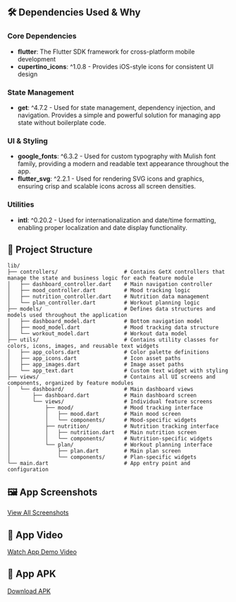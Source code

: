 ## 🛠 Dependencies Used & Why

### Core Dependencies
- **flutter**: The Flutter SDK framework for cross-platform mobile development
- **cupertino_icons**: ^1.0.8 - Provides iOS-style icons for consistent UI design

### State Management
- **get**: ^4.7.2 - Used for state management, dependency injection, and navigation. Provides a simple and powerful solution for managing app state without boilerplate code.

### UI & Styling
- **google_fonts**: ^6.3.2 - Used for custom typography with Mulish font family, providing a modern and readable text appearance throughout the app.
- **flutter_svg**: ^2.2.1 - Used for rendering SVG icons and graphics, ensuring crisp and scalable icons across all screen densities.

### Utilities
- **intl**: ^0.20.2 - Used for internationalization and date/time formatting, enabling proper localization and date display functionality.

## 📁 Project Structure

```
lib/
├── controllers/                     # Contains GetX controllers that manage the state and business logic for each feature module
│   ├── dashboard_controller.dart    # Main navigation controller
│   ├── mood_controller.dart         # Mood tracking logic
│   ├── nutrition_controller.dart    # Nutrition data management
│   └── plan_controller.dart         # Workout planning logic
├── models/                          # Defines data structures and models used throughout the application
│   ├── dashboard_model.dart         # Bottom navigation model
│   ├── mood_model.dart              # Mood tracking data structure
│   └── workout_model.dart           # Workout data model
├── utils/                           # Contains utility classes for colors, icons, images, and reusable text widgets
│   ├── app_colors.dart              # Color palette definitions
│   ├── app_icons.dart               # Icon asset paths
│   ├── app_images.dart              # Image asset paths
│   └── app_text.dart                # Custom text widget with styling
├── views/                           # Contains all UI screens and components, organized by feature modules
│   └── dashboard/                   # Main dashboard views
│       ├── dashboard.dart           # Main dashboard screen
│       └── views/                   # Individual feature screens
│           ├── mood/                # Mood tracking interface
│           │   ├── mood.dart        # Main mood screen
│           │   └── components/      # Mood-specific widgets
│           ├── nutrition/           # Nutrition tracking interface
│           │   ├── nutrition.dart   # Main nutrition screen
│           │   └── components/      # Nutrition-specific widgets
│           └── plan/                # Workout planning interface
│               ├── plan.dart        # Main plan screen
│               └── components/      # Plan-specific widgets
└── main.dart                        # App entry point and configuration
```

## 🖼 App Screenshots

[View All Screenshots](https://github.com/ansamnaveed/flutter_task/tree/main/screenshots)

## 🎥 App Video

[Watch App Demo Video](https://drive.google.com/file/d/1w5134d2ojg4CQ9FIUUulocI5dNAS5lPy/view?usp=sharing)

## 📱 App APK

[Download APK](https://github.com/username/project-name/releases/download/v1.0/app-release.apk)
